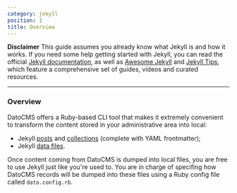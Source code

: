 ```yaml
---
category: jekyll
position: 1
title: Overview
---
```


**Disclaimer** This guide assumes you already know what Jekyll is and how it works. If you need some help getting started with Jekyll, you can read the official [Jekyll documentation](https://jekyllrb.com/docs/home/), as well as [Awesome Jekyll](https://github.com/planetjekyll/awesome-jekyll) and [Jekyll Tips](http://jekyll.tips/), which feature a comprehensive set of guides, videos and curated resources.

---

### Overview

DatoCMS offers a Ruby-based CLI tool that makes it extremely convenient to transform the content stored in your administrative area into local:

* Jekyll [posts](https://jekyllrb.com/docs/posts/) and [collections](https://jekyllrb.com/docs/collections/) (complete with YAML frontmatter);
* Jekyll [data files](https://jekyllrb.com/docs/datafiles/).

Once content coming from DatoCMS is dumped into local files, you are free to use Jekyll just like you're used to. You are in charge of specifing how DatoCMS records will be dumped into these files using a Ruby config file called `dato.config.rb`.
